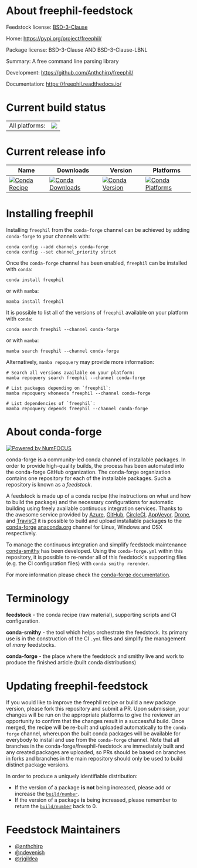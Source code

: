 About freephil-feedstock
========================

Feedstock license: [BSD-3-Clause](https://github.com/conda-forge/freephil-feedstock/blob/main/LICENSE.txt)

Home: https://pypi.org/project/freephil/

Package license: BSD-3-Clause AND BSD-3-Clause-LBNL

Summary: A free command line parsing library

Development: https://github.com/Anthchirp/freephil/

Documentation: https://freephil.readthedocs.io/

Current build status
====================


<table><tr><td>All platforms:</td>
    <td>
      <a href="https://dev.azure.com/conda-forge/feedstock-builds/_build/latest?definitionId=11271&branchName=main">
        <img src="https://dev.azure.com/conda-forge/feedstock-builds/_apis/build/status/freephil-feedstock?branchName=main">
      </a>
    </td>
  </tr>
</table>

Current release info
====================

| Name | Downloads | Version | Platforms |
| --- | --- | --- | --- |
| [![Conda Recipe](https://img.shields.io/badge/recipe-freephil-green.svg)](https://anaconda.org/conda-forge/freephil) | [![Conda Downloads](https://img.shields.io/conda/dn/conda-forge/freephil.svg)](https://anaconda.org/conda-forge/freephil) | [![Conda Version](https://img.shields.io/conda/vn/conda-forge/freephil.svg)](https://anaconda.org/conda-forge/freephil) | [![Conda Platforms](https://img.shields.io/conda/pn/conda-forge/freephil.svg)](https://anaconda.org/conda-forge/freephil) |

Installing freephil
===================

Installing `freephil` from the `conda-forge` channel can be achieved by adding `conda-forge` to your channels with:

```
conda config --add channels conda-forge
conda config --set channel_priority strict
```

Once the `conda-forge` channel has been enabled, `freephil` can be installed with `conda`:

```
conda install freephil
```

or with `mamba`:

```
mamba install freephil
```

It is possible to list all of the versions of `freephil` available on your platform with `conda`:

```
conda search freephil --channel conda-forge
```

or with `mamba`:

```
mamba search freephil --channel conda-forge
```

Alternatively, `mamba repoquery` may provide more information:

```
# Search all versions available on your platform:
mamba repoquery search freephil --channel conda-forge

# List packages depending on `freephil`:
mamba repoquery whoneeds freephil --channel conda-forge

# List dependencies of `freephil`:
mamba repoquery depends freephil --channel conda-forge
```


About conda-forge
=================

[![Powered by
NumFOCUS](https://img.shields.io/badge/powered%20by-NumFOCUS-orange.svg?style=flat&colorA=E1523D&colorB=007D8A)](https://numfocus.org)

conda-forge is a community-led conda channel of installable packages.
In order to provide high-quality builds, the process has been automated into the
conda-forge GitHub organization. The conda-forge organization contains one repository
for each of the installable packages. Such a repository is known as a *feedstock*.

A feedstock is made up of a conda recipe (the instructions on what and how to build
the package) and the necessary configurations for automatic building using freely
available continuous integration services. Thanks to the awesome service provided by
[Azure](https://azure.microsoft.com/en-us/services/devops/), [GitHub](https://github.com/),
[CircleCI](https://circleci.com/), [AppVeyor](https://www.appveyor.com/),
[Drone](https://cloud.drone.io/welcome), and [TravisCI](https://travis-ci.com/)
it is possible to build and upload installable packages to the
[conda-forge](https://anaconda.org/conda-forge) [anaconda.org](https://anaconda.org/)
channel for Linux, Windows and OSX respectively.

To manage the continuous integration and simplify feedstock maintenance
[conda-smithy](https://github.com/conda-forge/conda-smithy) has been developed.
Using the ``conda-forge.yml`` within this repository, it is possible to re-render all of
this feedstock's supporting files (e.g. the CI configuration files) with ``conda smithy rerender``.

For more information please check the [conda-forge documentation](https://conda-forge.org/docs/).

Terminology
===========

**feedstock** - the conda recipe (raw material), supporting scripts and CI configuration.

**conda-smithy** - the tool which helps orchestrate the feedstock.
                   Its primary use is in the construction of the CI ``.yml`` files
                   and simplify the management of *many* feedstocks.

**conda-forge** - the place where the feedstock and smithy live and work to
                  produce the finished article (built conda distributions)


Updating freephil-feedstock
===========================

If you would like to improve the freephil recipe or build a new
package version, please fork this repository and submit a PR. Upon submission,
your changes will be run on the appropriate platforms to give the reviewer an
opportunity to confirm that the changes result in a successful build. Once
merged, the recipe will be re-built and uploaded automatically to the
`conda-forge` channel, whereupon the built conda packages will be available for
everybody to install and use from the `conda-forge` channel.
Note that all branches in the conda-forge/freephil-feedstock are
immediately built and any created packages are uploaded, so PRs should be based
on branches in forks and branches in the main repository should only be used to
build distinct package versions.

In order to produce a uniquely identifiable distribution:
 * If the version of a package **is not** being increased, please add or increase
   the [``build/number``](https://docs.conda.io/projects/conda-build/en/latest/resources/define-metadata.html#build-number-and-string).
 * If the version of a package **is** being increased, please remember to return
   the [``build/number``](https://docs.conda.io/projects/conda-build/en/latest/resources/define-metadata.html#build-number-and-string)
   back to 0.

Feedstock Maintainers
=====================

* [@anthchirp](https://github.com/anthchirp/)
* [@ndevenish](https://github.com/ndevenish/)
* [@rjgildea](https://github.com/rjgildea/)

